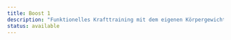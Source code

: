 ```yaml
---
title: Boost 1
description: "Funktionelles Krafttraining mit dem eigenen Körpergewicht, 60'"
status: available
---
```

